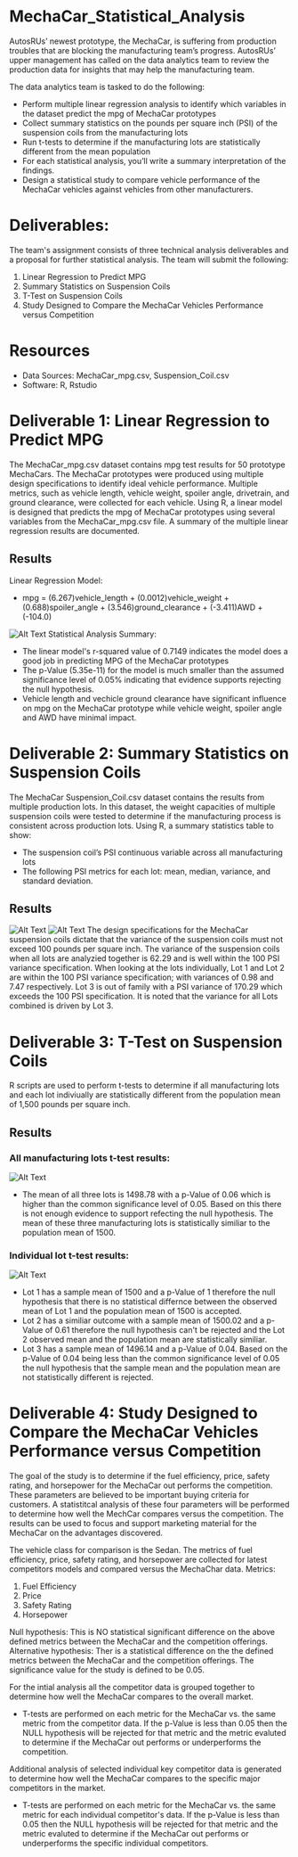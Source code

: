# MechaCar_Statistical_Analysis

AutosRUs’ newest prototype, the MechaCar, is suffering from production troubles that are blocking the manufacturing team’s progress. 
AutosRUs’ upper management has called on the data analytics team to review the production data for insights that may help the manufacturing team.

The data analytics team is tasked to do the following:

- Perform multiple linear regression analysis to identify which variables in the dataset predict the mpg of MechaCar prototypes
- Collect summary statistics on the pounds per square inch (PSI) of the suspension coils from the manufacturing lots
- Run t-tests to determine if the manufacturing lots are statistically different from the mean population
- For each statistical analysis, you’ll write a summary interpretation of the findings.
- Design a statistical study to compare vehicle performance of the MechaCar vehicles against vehicles from other manufacturers. 

# Deliverables:

The team's assignment consists of three technical analysis deliverables and a proposal for further statistical analysis.  The team will submit the following:
1.  Linear Regression to Predict MPG
2.  Summary Statistics on Suspension Coils
3.  T-Test on Suspension Coils
4.  Study Designed to Compare the MechaCar Vehicles Performance versus Competition 

# Resources

- Data Sources: MechaCar_mpg.csv, Suspension_Coil.csv
- Software: R, Rstudio

# Deliverable 1: Linear Regression to Predict MPG

The MechaCar_mpg.csv dataset contains mpg test results for 50 prototype MechaCars. The MechaCar prototypes were produced using multiple design specifications to identify ideal vehicle performance. Multiple metrics, such as vehicle length, vehicle weight, spoiler angle, drivetrain, and ground clearance, were collected for each vehicle. Using R, a linear model is designed that predicts the mpg of MechaCar prototypes using several variables from the MechaCar_mpg.csv file. A summary of the multiple linear regression results are documented.

## Results

Linear Regression Model:
- mpg = (6.267)vehicle_length + (0.0012)vehicle_weight + (0.688)spoiler_angle + (3.546)ground_clearance + (-3.411)AWD + (-104.0)

![Alt Text](https://github.com/syoder821/MechaCar_Statistical_Analysis/blob/main/Resources/Images/Del_1_Linear_Regression.png)
Statistical Analysis Summary:
- The linear model's r-squared value of 0.7149 indicates the model does a good job in predicting MPG of the MechaCar prototypes 
- The p-Value (5.35e-11) for the model is much smaller than the assumed significance level of 0.05% indicating that evidence supports rejecting the null hypothesis.  
- Vehicle length and vechicle ground clearance have significant influence on mpg on the MechaCar prototype while vehicle weight, spoiler angle and AWD have minimal impact. 

# Deliverable 2: Summary Statistics on Suspension Coils

The MechaCar Suspension_Coil.csv dataset contains the results from multiple production lots. In this dataset, the weight capacities of multiple suspension coils were tested to determine if the manufacturing process is consistent across production lots. Using R, a summary statistics table to show:
- The suspension coil’s PSI continuous variable across all manufacturing lots
- The following PSI metrics for each lot: mean, median, variance, and standard deviation.

## Results
![Alt Text](https://github.com/syoder821/MechaCar_Statistical_Analysis/blob/main/Resources/Images/Del_2_Suspension_DF.png)
![Alt Text](https://github.com/syoder821/MechaCar_Statistical_Analysis/blob/main/Resources/Images/Del_2_Suspension_coils.png)
The design specifications for the MechaCar suspension coils dictate that the variance of the suspension coils must not exceed 100 pounds per square inch. 
The variance of the suspension coils when all lots are analyzied together is 62.29 and is well within the 100 PSI variance specification.  When looking at the lots individually, Lot 1 and Lot 2 are within the 100 PSI variance specification; with variances of 0.98 and 7.47 respectively.  Lot 3 is out of family with a PSI variance of 170.29 which exceeds the 100 PSI specification.  It is noted that the variance for all Lots combined is driven by Lot 3. 

# Deliverable 3: T-Test on Suspension Coils

R scripts are used to perform t-tests to determine if all manufacturing lots and each lot indiviually are statistically different from the population mean of 1,500 pounds per square inch.

## Results
### All manufacturing lots t-test results:
![Alt Text](https://github.com/syoder821/MechaCar_Statistical_Analysis/blob/main/Resources/Images/Del_3_ttest_all_lots.png)
- The mean of all three lots is 1498.78 with a p-Value of 0.06 which is higher than the common significance level of 0.05.  Based on this there is not enough evidence to support refecting the null hypothesis.  The mean of these three manufacturing lots is statistically similiar to the population mean of 1500.

### Individual lot t-test results:
![Alt Text](https://github.com/syoder821/MechaCar_Statistical_Analysis/blob/main/Resources/Images/Del_3_ttest_ind_lots.png)
- Lot 1 has a sample mean of 1500 and a p-Value of 1 therefore the null hypothesis that there is no statistical differnce between the observed mean of Lot 1 and the population mean of 1500 is accepted. 
- Lot 2 has a similiar outcome with a sample mean of 1500.02 and a p-Value of 0.61 therefore the null hypothesis can't be rejected and the Lot 2 observed mean and the population mean are statistically similiar.
- Lot 3 has a sample mean of 1496.14 and a p-Value of 0.04.  Based on the p-Value of 0.04 being less than the common significance level of 0.05 the null hypothesis that the sample mean and the population mean are not statistically different is rejected.  

# Deliverable 4: Study Designed to Compare the MechaCar Vehicles Performance versus Competition 
The goal of the study is to determine if the fuel efficiency, price, safety rating, and horsepower for the MechaCar out performs the competition.  These parameters are believed to be important buying criteria for customers.   A statistitcal analysis of these four parameters will be performed to determine how well the MechCar compares versus the competition. The results can be used to focus and support marketing material for the MechaCar on the advantages discovered. 

The vehicle class for comparison is the Sedan.  The metrics of fuel efficiency, price, safety rating, and horsepower are collected for latest competitors models and compared versus the MechaChar data. Metrics:
1. Fuel Efficiency 
2. Price
3. Safety Rating
4. Horsepower

Null hypothesis: This is NO statistical significant difference on the above defined metrics between the MechaCar and the competition offerings.
Alternative hypothesis: Ther is a statistical difference on the the defined metrics between the MechaCar and the competition offerings. 
The significance value for the study is defined to be 0.05.

For the intial analysis all the competitor data is grouped together to determine how well the MechaCar compares to the overall market.  
- T-tests are performed on each metric for the MechaCar vs. the same metric from the competitor data.  If the p-Value is less than 0.05 then the NULL hypothesis will be rejected for that metric and the metric evaluted to determine if the MechaCar out performs or underperforms the competition.  

Additional analysis of selected individual key competitor data is generated to determine how well the MechaCar compares to the specific major competitors in the market.  
- T-tests are performed on each metric for the MechaCar vs. the same metric for each individual competitor's data.  If the p-Value is less than 0.05 then the NULL hypothesis will be rejected for that metric and the metric evaluted to determine if the MechaCar out performs or underperforms the specific individual competitors.

